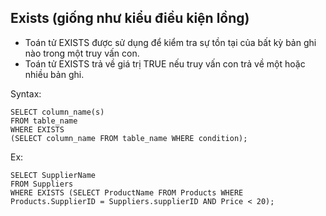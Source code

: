 
## Exists (giống như kiểu điều kiện lồng)

- Toán tử EXISTS được sử dụng để kiểm tra sự tồn tại của bất kỳ bản ghi nào trong một truy vấn con. 
- Toán tử EXISTS trả về giá trị TRUE nếu truy vấn con trả về một hoặc nhiều bản ghi.


Syntax:
```roomsql
SELECT column_name(s)
FROM table_name
WHERE EXISTS
(SELECT column_name FROM table_name WHERE condition);
```


Ex:
```roomsql
SELECT SupplierName
FROM Suppliers
WHERE EXISTS (SELECT ProductName FROM Products WHERE Products.SupplierID = Suppliers.supplierID AND Price < 20);
```






